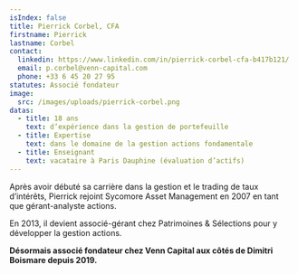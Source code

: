 ```yaml
---
isIndex: false
title: Pierrick Corbel, CFA
firstname: Pierrick
lastname: Corbel
contact:
  linkedin: https://www.linkedin.com/in/pierrick-corbel-cfa-b417b121/
  email: p.corbel@venn-capital.com
  phone: +33 6 45 20 27 95
statutes: Associé fondateur
image:
  src: /images/uploads/pierrick-corbel.png
datas:
  - title: 18 ans
    text: d’expérience dans la gestion de portefeuille
  - title: Expertise
    text: dans le domaine de la gestion actions fondamentale
  - title: Enseignant
    text: vacataire à Paris Dauphine (évaluation d’actifs)
---
```

Après avoir débuté sa carrière dans la gestion et le trading de taux d’intérêts, Pierrick rejoint Sycomore Asset Management en 2007 en tant que gérant-analyste actions.

En 2013, il devient associé-gérant chez Patrimoines & Sélections pour y développer la gestion actions.

**Désormais associé fondateur chez Venn Capital aux côtés de Dimitri Boismare depuis 2019.**